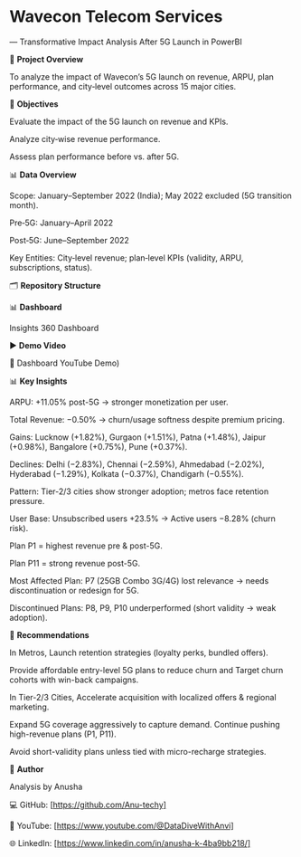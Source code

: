 # Wavecon Telecom Services 
— Transformative Impact Analysis After 5G Launch in PowerBI

📌 **Project Overview**

To analyze the impact of Wavecon’s 5G launch on revenue, ARPU, plan performance, and city‑level outcomes across 15 major cities. 

🎯 **Objectives**

Evaluate the impact of the 5G launch on revenue and KPIs.

Analyze city‑wise revenue performance.

Assess plan performance before vs. after 5G.

📊 **Data Overview**

Scope: January–September 2022 (India); May 2022 excluded (5G transition month).

Pre‑5G: January–April 2022

Post‑5G: June–September 2022

Key Entities: City‑level revenue; plan‑level KPIs (validity, ARPU, subscriptions, status).

🗂️ **Repository Structure**







📊 **Dashboard**

Insights 360 Dashboard


▶️ **Demo Video**

🎥 Dashboard YouTube Demo)


📊 **Key Insights**

ARPU: +11.05% post-5G → stronger monetization per user.

Total Revenue: −0.50% → churn/usage softness despite premium pricing.

Gains: Lucknow (+1.82%), Gurgaon (+1.51%), Patna (+1.48%), Jaipur (+0.98%), Bangalore (+0.75%), Pune (+0.37%).

Declines: Delhi (−2.83%), Chennai (−2.59%), Ahmedabad (−2.02%), Hyderabad (−1.29%), Kolkata (−0.37%), Chandigarh (−0.55%).

Pattern: Tier-2/3 cities show stronger adoption; metros face retention pressure.

User Base: Unsubscribed users +23.5% → Active users −8.28% (churn risk).

Plan P1 = highest revenue pre & post-5G.

Plan P11 = strong revenue post-5G.

Most Affected Plan: P7 (25GB Combo 3G/4G) lost relevance → needs discontinuation or redesign for 5G.

Discontinued Plans: P8, P9, P10 underperformed (short validity → weak adoption).

📝 **Recommendations**

In Metros, Launch retention strategies (loyalty perks, bundled offers).

Provide affordable entry-level 5G plans to reduce churn and Target churn cohorts with win-back campaigns.

In Tier-2/3 Cities, Accelerate acquisition with localized offers & regional marketing.

Expand 5G coverage aggressively to capture demand. Continue pushing high-revenue plans (P1, P11).

Avoid short-validity plans unless tied with micro-recharge strategies.

👤 **Author**

Analysis by Anusha

💻 GitHub: [https://github.com/Anu-techy]


🎥 YouTube: [https://www.youtube.com/@DataDiveWithAnvi]


🌐 LinkedIn: [https://www.linkedin.com/in/anusha-k-4ba9bb218/]







